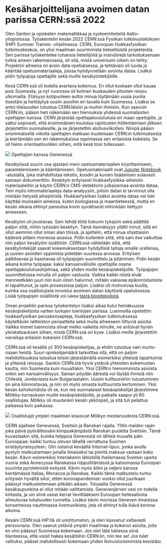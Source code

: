 # Kesäharjoittelijana avoimen datan parissa CERN:ssä 2022

Olen Santeri ja opiskelen matematiikkaa ja systeemitieteitä Aalto-yliopistossa. Työskentelin kesän 2022 CERN:ssä Fysiikan tutkimuslaitoksen (HIP) Summer Trainee -ohjelmassa. CERN, Euroopan hiukkasfysiikan tutkimuskeskus, on yksi maailman suurimmista tieteellisistä projekteista. Sen parissa työskentelee tuhansia tieteilijöitä ja insinöörejä tarkoituksenaan tutkia aineen rakenneosasia, eli sitä, mistä universumi oikein on tehty. Projektini aiheena oli avoin data opetuksessa, ja tehtäväni oli luoda ja kääntää opetusmateriaaleja, joissa hyödynnetään avointa dataa. Lisäksi pidin työpajoja opettajille sekä muille kesätyöntekijöille. 

Kesä CERN:ssä oli todella avartava kokemus. En ollut koskaan ollut kauaa pois Suomesta, ja nyt vuorossa oli kolmen kuukauden pituinen reissu ulkomailla. Etäisyys kotipuoleen auttoi minua löytämään uusia puolia itsestäni ja heittäytyä uusiin asioihin eri tavalla kuin Suomessa. Lisäksi se antoi tilaisuuden tutustua CERN:läisiin ja muihin ihmisiin. Kun saavuin CERN:iin, pääsin heti näkemään sen hienouksia yhdessä suomalaisten opettajien kanssa. CERN järjestää opettajakoulutuksia eri maan opettajille, ja sattui sopivasti, että ensimmäinen koulutus rajoitusten höllentämisen jälkeen järjestettiin suomalaisille, ja se järjestettiin aloitusviikollani. Niinpä pääsin ensimmäisellä viikolla opettajien matkaan kuulemaan CERN:in tutkimuksesta ja kiertämään sen eri rakennuksissa oppimassa sen erilaisista kokeista. Se oli hieno orientaatioviikko siihen, mitä kesä toisi tullessaan.

![](../kuvat/Venho3.jpg)
Opettajien kanssa Genevessä

Kesätyössä suurin osa ajastani meni opetusmateriaalien kirjoittamiseen, parantelemiseen ja kääntämiseen. Opetusmateriaalit ovat [Jupyter Notebook](https://opendata-education.github.io/fi/jupyter/jupyter) -alustalla, joka mahdollistaa tekstin,  koodin ja kuvien lisäämisen sulavasti samaan dokumenttiin. Keskityin erityisesti hiukkasfysiikka-aiheisiin materiaaleihin ja käytin CERN:n CMS-detektorin julkaisemaa avointa dataa. Tein myös intromateriaaleja data-analyysiin, jolloin datan ei tarvinnut olla mistään tietystä aihepiiristä. Hiukkasfysiikan lisäksi avointa dataa voi toki käyttää muissakin aineissa, kuten biologiassa ja maantieteessä, mutta en kesän aikana ehtinyt paneutua kovin syvällisesti mihinkään tiettyyn aineeseen.

Kesätyöni oli joustavaa. Sain tehdä töitä liukuvin työajoin sekä päättää paljon siitä, mihin työssäni keskityn. Tämä itsenäisyys yllätti minut, sillä en ollut aiemmin ollut oman alan töissä, ja ajattelin, että minua ohjattaisiin kädestä pitäen monessa asiassa. Pidin kuitenkin siitä, että sain itse vaikuttaa niin paljon kesätyöni sisältöön. CERN:ssä välitetään siitä, että kesätyöntekijät saavat kokemuksestaan hyödyllisiä taitoja omalle urallensa, ja uusien asioiden oppimista pidetään suuressa arvossa. Erityisen palkitsevaa ja haastavaa oli työpajojen suunnittelu ja pitäminen. Pidin kesän aikana kolme työpajaa: kaksi kansainvälisille opettajille osana opettajakoulutusohjelmaa, sekä yhden muille kesäopiskelijoille. Työpajojen suunnittelussa minulla oli paljon vastuuta. Vaikka kaikki niistä eivät menneetkään juuri niin kuin olisin halunnut, mitään vakavaa epäonnistumista ei tapahtunut, ja opin prosessissa paljon. Lisäksi oli motivoivaa kuulla, kuinka osa osallistujista innoistui avoimen datan käytöstä opetuksessa. Lisää työpajojen sisällöstä voi lukea [tästä blogitekstistä](https://opendata-education.github.io/Blogi/tekstit/opettajatyopaja_CERN.html).

Oman projektin parissa työskentelyn lisäksi aikaa kului heinäkuussa kesäopiskelijoita varten luotujen luentojen parissa. Luennoilla opetettiin hiukkasfysiikan peruskonsepteja, hiukkasfysiikan tutkimuksessa käytettävän laitteiston periaatteita sekä muita aiheeseen liittyviä asioita. Vaikka monet luennoista olivat melko vaikeita minulle, ne antoivat hyvän yleiskatsauksen siihen, mistä CERN:ssä on kyse. Lisäksi meille järjestettiin vierailuja erilaisiin kokeisiin CERN:ssä. 

CERN:ssä oli kesällä yli 300 kesäopiskelijaa, ja ehdin tutustua vain murto-osaan heistä. Suuri opiskelijamäärä tarkoittaa sitä, että on paljon mahdollisuuksia tutustua toisiin järjestämällä esimerkiksi yhteisiä tapahtumia ja yhteisiä reissuja. Sainkin CERN:stä hyviä ystäviä yhteisten kokemusten kautta, niin Suomesta kuin muualtakin. Yksi CERN:n hienoimmista asioista onkin sen kansainvälisyys. Saman pöydän äärestä voi löytää ihmisiä niin Chilestä, Jordaniasta kuin Bulgariastakin. Uusiin kulttuureihin tutustuminen on aina kiinnostavaa, ja niin on myös omasta kulttuurista kertominen. Yksi kesän kohokohdista oli se, kun me suomalaiset kesäopiskelijat järjestimme Mölkky-turnauksen muille kesäopiskelijoille, ja paikalle saapui yli 60 osallistujaa. Mölkky oli muutenkin kesän ykköspeli, ja sitä tuli pelattua paikassa kuin paikassa.

![](../kuvat/moelkky)
Osallistujat ympäri maailman kisasivat Mölkyn mestaruudesta CERN:ssä.

CERN sijaitsee Genevessä, Sveitsin ja Ranskan rajalla. Ylitin maiden rajan joka päivä pyöräillessäni kimppakämpästä Ranskan puolelta Sveitsiin. Tämä kuvastaakin sitä, kuinka helppoa Genevestä on lähteä muualle päin Eurooppaa: kaikki tuntuu olevan lähellä verrattuna Suomen eristäytyneisyyteen. Olin ostanut keväällä Interrail-lipun, jonka avulla pystyin matkustamaan junalla ilmaiseksi tai pientä maksua vastaan koko kesän. Kävin esimerkiksi Interlakenin lähistöllä ihailemassa Sveitsin upeita vuoria sekä Annecyssa Ranskassa riippuliitämässä ja katsomassa Euroopan suurinta pyroteknistä esitystä. Kävin myös äitini ja veljeni kanssa kiertämässä Italiaa, Monacoa ja Ranskaa. Kaikki tämä matkustelu tuntui erityisen hyvältä siksi, etten koronapandemian vuoksi ollut juurikaan päässyt matkustelemaan pitkään aikaan. Toisaalta Genevessä kesäkaupunkina ei ollut mitään valittamista. Genevenjärven vesi on todella kirkasta, ja uin siinä useat kerrat lievittääkseni Euroopan helleaallosta aiheutuvaa tukaluuden tunnetta. Lisäksi kävin monissa Geneven ilmaisissa konserteissa nauttimassa livemusiikista, jota oli ehtinyt tulla ikävä korona-aikoina. 

Kesäni CERN:ssä HIP:llä oli unohtumaton, ja olen kasvanut valtavasti persoonana. Olen saanut ystäviä ympäri maailmaa ja kokenut asioita, joita en olisi päässyt Suomessa kokemaan. Jos olet tätä lukiessa siinä tilanteessa, että voisit hakea kesätöihin CERN:iin, niin tee se! Jos tulet valituksi, pääset mahdollisesti kokemaan yhden ikimuistoisimmista kesistäsi.
